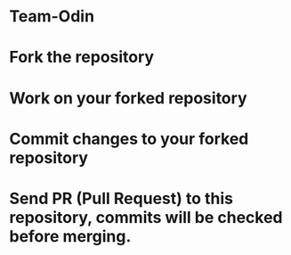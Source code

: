 # Team-Odin

# Fork the repository
# Work on your forked repository
# Commit changes to your forked repository
# Send PR (Pull Request) to this repository, commits will be checked before merging.
###